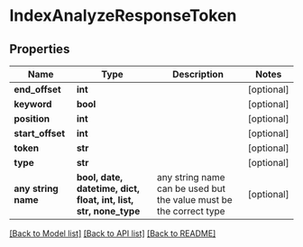 # IndexAnalyzeResponseToken


## Properties
Name | Type | Description | Notes
------------ | ------------- | ------------- | -------------
**end_offset** | **int** |  | [optional] 
**keyword** | **bool** |  | [optional] 
**position** | **int** |  | [optional] 
**start_offset** | **int** |  | [optional] 
**token** | **str** |  | [optional] 
**type** | **str** |  | [optional] 
**any string name** | **bool, date, datetime, dict, float, int, list, str, none_type** | any string name can be used but the value must be the correct type | [optional]

[[Back to Model list]](../README.md#documentation-for-models) [[Back to API list]](../README.md#documentation-for-api-endpoints) [[Back to README]](../README.md)


